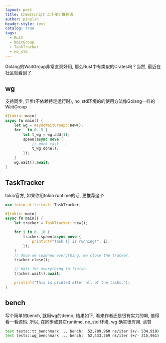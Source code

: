 ```yaml
---
layout: post
title: 《JavaScript 二十年》推荐语
author: pinylin
header-style: text
catalog: true
tags:
  - Rust
  - WaitGroup
  - TaskTracker
  - no_std
---
```

Golang的WaitGroup非常直观好用, 那么Rust中有类似的Crates吗？当然, 最近在社区就看到了

## wg

支持同步, 异步(不依赖特定运行时), no_std环境的的使用方法像Golang一样的WaitGroup
```Rust
#[tokio::main]
async fn main() {
    let wg = AsyncWaitGroup::new();
    for _ in 0..5 {
        let t_wg = wg.add(1);
        spawn(async move {
            // mock task ...
            t_wg.done();
        });
    }
    wg.wait().await;
}
```

## TaskTracker

tokio官方, 如果你用tokio runtime的话, 更推荐这个
```Rust
use tokio_util::task::TaskTracker;

#[tokio::main]
async fn main() {
    let tracker = TaskTracker::new();

    for i in 0..10 {
        tracker.spawn(async move {
            println!("Task {} is running!", i);
        });
    }
    // Once we spawned everything, we close the tracker.
    tracker.close();

    // Wait for everything to finish.
    tracker.wait().await;

    println!("This is printed after all of the tasks.");
}
```

## bench
写个简单的bench, 就用wg的demo, 结果如下, 看来作者还是很有实力的嘛, 值得看一看源码. 
所以, 在同步或其它runtime, no_std 环境, wg 确实很有用, 点赞

```sh
test tests::tt_benchmark ... bench:  52,789,960 ns/iter (+/- 534,919)
test tests::wg_benchmark ... bench:  52,433,269 ns/iter (+/- 315,961)
```


